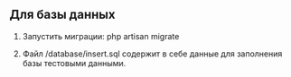 

## Для базы данных 

1. Запустить миграции: php artisan migrate

2. Файл /database/insert.sql содержит в себе данные для заполнения базы тестовыми данными.  


